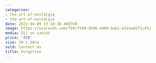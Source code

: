 ```yaml
---
categories:
- the-art-of-nostalgia
- the-art-of-nostalgia
date: 2022-04-09 13:18:38.488768
image: https://ucarecdn.com/f99c7589-d596-4409-bab1-e52aed2f1c45/
media: Oil on canvas
price: '450'
size: 30 x 30cm
sold: Contact Us
title: Forgotten
...
```

